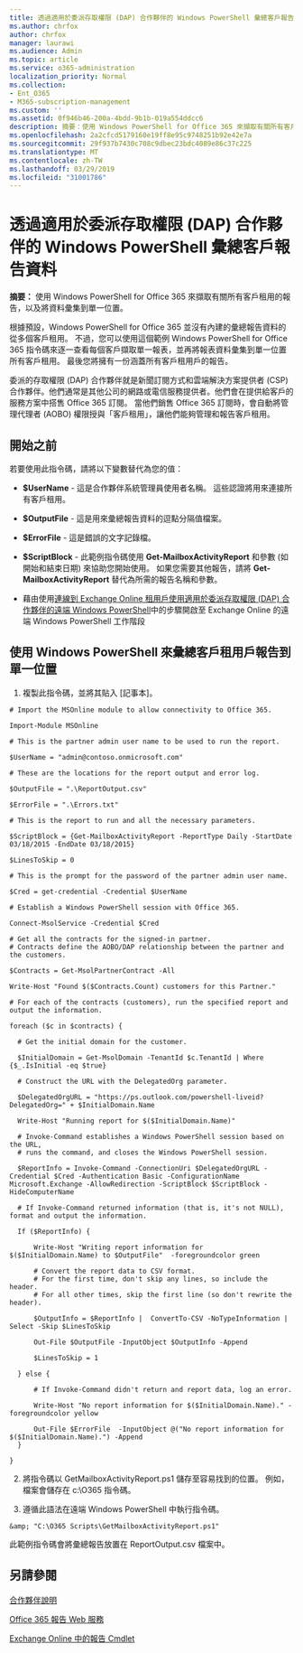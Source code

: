 ```yaml
---
title: 透過適用於委派存取權限 (DAP) 合作夥伴的 Windows PowerShell 彙總客戶報告資料
ms.author: chrfox
author: chrfox
manager: laurawi
ms.audience: Admin
ms.topic: article
ms.service: o365-administration
localization_priority: Normal
ms.collection:
- Ent_O365
- M365-subscription-management
ms.custom: ''
ms.assetid: 0f946b46-200a-4bdd-9b1b-019a554ddcc6
description: 摘要：使用 Windows PowerShell for Office 365 來擷取有關所有客戶租用的報告，以及將資料彙集到單一位置。
ms.openlocfilehash: 2a2cfcd5179160e19ff8e95c9748251b92e42e7a
ms.sourcegitcommit: 29f937b7430c708c9dbec23bdc4089e86c37c225
ms.translationtype: MT
ms.contentlocale: zh-TW
ms.lasthandoff: 03/29/2019
ms.locfileid: "31001786"
---
```

# <a name="aggregate-customer-reporting-data-via-windows-powershell-for-delegated-access-permission-dap-partners"></a>透過適用於委派存取權限 (DAP) 合作夥伴的 Windows PowerShell 彙總客戶報告資料

 **摘要：** 使用 Windows PowerShell for Office 365 來擷取有關所有客戶租用的報告，以及將資料彙集到單一位置。
  
根據預設，Windows PowerShell for Office 365 並沒有內建的彙總報告資料的從多個客戶租用。 不過，您可以使用這個範例 Windows PowerShell for Office 365 指令碼來逐一查看每個客戶擷取單一報表，並再將報表資料彙集到單一位置所有客戶租用。 最後您將擁有一份涵蓋所有客戶租用戶的報告。 
  
委派的存取權限 (DAP) 合作夥伴就是新聞訂閱方式和雲端解決方案提供者 (CSP) 合作夥伴。他們通常是其他公司的網路或電信服務提供者。他們會在提供給客戶的服務方案中搭售 Office 365 訂閱。 當他們銷售 Office 365 訂閱時，會自動將管理代理者 (AOBO) 權限授與「客戶租用」，讓他們能夠管理和報告客戶租用。
## <a name="before-you-begin"></a>開始之前

若要使用此指令碼，請將以下變數替代為您的值：
  
- **$UserName** - 這是合作夥伴系統管理員使用者名稱。 這些認證將用來連接所有客戶租用。
    
- **$OutputFile** - 這是用來彙總報告資料的逗點分隔值檔案。
    
- **$ErrorFile** - 這是錯誤的文字記錄檔。
    
- **$ScriptBlock** - 此範例指令碼使用 **Get-MailboxActivityReport** 和參數 (如開始和結束日期) 來協助您開始使用。 如果您需要其他報告，請將 **Get-MailboxActivityReport** 替代為所需的報告名稱和參數。
    
- 藉由使用[連線到 Exchange Online 租用戶使用適用於委派存取權限 (DAP) 合作夥伴的遠端 Windows PowerShell](connect-to-exchange-online-tenants-with-remote-windows-powershell-for-delegated.md)中的步驟開啟至 Exchange Online 的遠端 Windows PowerShell 工作階段
    
## <a name="use-windows-powershell-to-aggregate-customer-tenant-reports-to-a-single-location"></a>使用 Windows PowerShell 來彙總客戶租用戶報告到單一位置

1. 複製此指令碼，並將其貼入 [記事本]。
    
  ```
  # Import the MSOnline module to allow connectivity to Office 365.

Import-Module MSOnline

# This is the partner admin user name to be used to run the report.

$UserName = "admin@contoso.onmicrosoft.com"

# These are the locations for the report output and error log.

$OutputFile = ".\ReportOutput.csv"

$ErrorFile = ".\Errors.txt"

# This is the report to run and all the necessary parameters.

$ScriptBlock = {Get-MailboxActivityReport -ReportType Daily -StartDate 03/18/2015 -EndDate 03/18/2015}

$LinesToSkip = 0

# This is the prompt for the password of the partner admin user name.

$Cred = get-credential -Credential $UserName

# Establish a Windows PowerShell session with Office 365.

Connect-MsolService -Credential $Cred

# Get all the contracts for the signed-in partner.  
# Contracts define the AOBO/DAP relationship between the partner and the customers.

$Contracts = Get-MsolPartnerContract -All

Write-Host "Found $($Contracts.Count) customers for this Partner."

# For each of the contracts (customers), run the specified report and output the information.

foreach ($c in $contracts) { 

    # Get the initial domain for the customer.

    $InitialDomain = Get-MsolDomain -TenantId $c.TenantId | Where {$_.IsInitial -eq $true}

    # Construct the URL with the DelegatedOrg parameter.
    
    $DelegatedOrgURL = "https://ps.outlook.com/powershell-liveid?DelegatedOrg=" + $InitialDomain.Name
        
    Write-Host "Running report for $($InitialDomain.Name)"

    # Invoke-Command establishes a Windows PowerShell session based on the URL,
    # runs the command, and closes the Windows PowerShell session.
    
    $ReportInfo = Invoke-Command -ConnectionUri $DelegatedOrgURL -Credential $Cred -Authentication Basic -ConfigurationName Microsoft.Exchange -AllowRedirection -ScriptBlock $ScriptBlock -HideComputerName

    # If Invoke-Command returned information (that is, it's not NULL), format and output the information.
    
    If ($ReportInfo) {

        Write-Host "Writing report information for $($InitialDomain.Name) to $OutputFile"  -foregroundcolor green

        # Convert the report data to CSV format.
        # For the first time, don't skip any lines, so include the header.
        # For all other times, skip the first line (so don't rewrite the header).
        
        $OutputInfo = $ReportInfo |  ConvertTo-CSV -NoTypeInformation | Select -Skip $LinesToSkip

        Out-File $OutputFile -InputObject $OutputInfo -Append

        $LinesToSkip = 1

    } else {

        # If Invoke-Command didn't return and report data, log an error.
        
        Write-Host "No report information for $($InitialDomain.Name)." -foregroundcolor yellow
           
        Out-File $ErrorFile  -InputObject @("No report information for $($InitialDomain.Name).") -Append
    }

}

  ```

2. 將指令碼以 GetMailboxActivityReport.ps1 儲存至容易找到的位置。 例如，檔案會儲存在 c:\\O365 指令碼。 
    
3. 遵循此語法在遠端 Windows PowerShell 中執行指令碼。
    
  ```
  &amp; "C:\O365 Scripts\GetMailboxActivityReport.ps1"
  ```

此範例指令碼會將彙總報告放置在 ReportOutput.csv 檔案中。
  
## <a name="see-also"></a>另請參閱

#### 

[合作夥伴說明](https://go.microsoft.com/fwlink/p/?LinkID=533477)
  
[Office 365 報告 Web 服務](https://go.microsoft.com/fwlink/p/?LinkId=532777)
  
[Exchange Online 中的報告 Cmdlet](https://go.microsoft.com/fwlink/p/?LinkId=526430)

